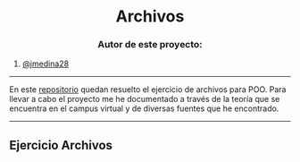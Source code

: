 <h1 align="center">Archivos</h1>

<h3 align="center">Autor de este proyecto:</h3>

1. [@jmedina28](https://github.com/jmedina28)
---
En este [repositorio](https://github.com/jmedina28/ExcepcionesPOO) quedan resuelto el ejercicio de archivos para POO. Para llevar a cabo el proyecto me he documentado a través de la teoría que se encuentra en el campus virtual y de diversas fuentes que he encontrado.
***
## Ejercicio Archivos
